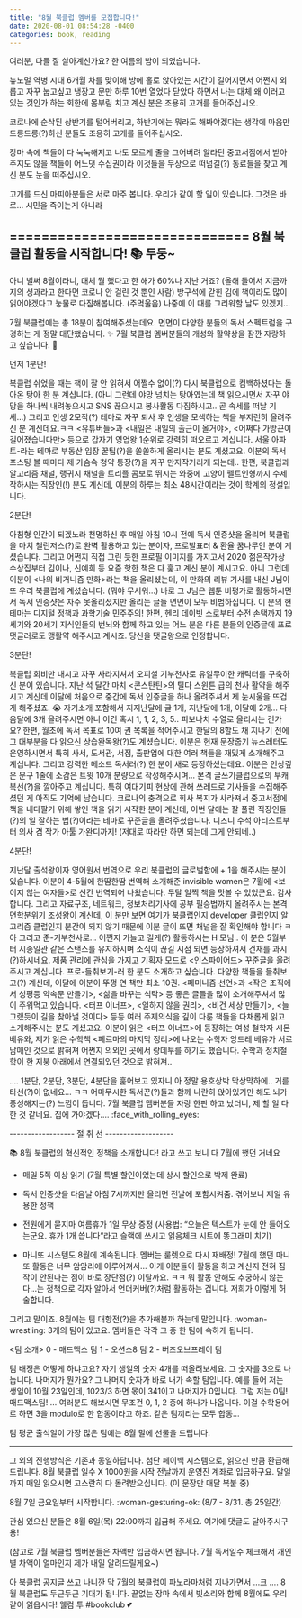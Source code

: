 ```yaml
---
title: "8월 북클럽 멤버를 모집합니다!"
date: 2020-08-01 08:54:28 -0400
categories: book, reading
---
```


여러분, 다들 잘 살아계신가요?  한 여름의 밤이 되었습니다.

뉴노멀 역병 시대 6개월 차를 맞이해 방에 홀로 앉아있는 시간이 길어지면서 어쩐지 외롭고 자꾸 눕고싶고 냉장고 문만 하루 10번 열었다 닫았다 하면서 나는 대체 왜 이러고 있는 것인가 하는 회한에 몸부림 치고 계신 분은 조용히 고개를 들어주십시오.

코로나에 순삭된 상반기를 털어버리고, 하반기에는 뭐라도 해봐야겠다는 생각에 마음만 드릉드릉(?)하신 분들도 조용히 고개를 들어주십시오.

장마 속에 책들이 다 눅눅해지고 나도 모르게 줄을 그어버려 알라딘 중고서점에서 받아주지도 않을 책들이 어느덧 수십권이라 이것들을 무상으로 떠넘길(?) 동료들을 찾고 계신 분도 눈을 떠주십시오.

고개를 드신 마피아분들은 서로 마주 봅니다.  우리가 같이 할 일이 있습니다. 그것은 바로…  시민을 죽이는게 아니라 



==============================
8월 북클럽 활동을 시작합니다!  :books:  두둥~
-------------------------------


아니 벌써 8월이라니, 대체 뭘 했다고 한 해가 60%나 지난 거죠? (올해 들어서 지금까지의 성과라고 한다면 코로나 안 걸린 것 뿐인 사람)
방구석에 갇힌 김에 책이라도 많이 읽어야겠다고 눙물로 다짐해봅니다. (주먹울음)  나중에 이 때를 그리워할 날도 있겠지…

7월 북클럽에는 총 18분이 참여해주셨는데요. 면면이 다양한 분들의 독서 스펙트럼을 구경하는 게 정말 대단했습니다. :sparkles:
7월 북클럽 멤버분들의 개성와 활약상을 잠깐 자랑하고 싶습니다.  :dancer:


먼저 1분단!

북클럽 쉬었을 때는 책이 잘 안 읽혀서 어쩔수 없이(?) 다시 북클럽으로 컴백하셨다는 돌아온 탕아 한 분 계십니다. (아니 그런데 야망 넘치는 탕아였는데 책 읽으시면서 자꾸 야망을 하나씩 내려놓으시고 SNS 끊으시고 봉사활동 다짐하시고..   곧 속세를 떠날 기세…)
그리고 인생 2모작(?) 테마로 자꾸 퇴사 후 인생을 모색하는 책을 부지런히 올려주신 분 계신데요.ㅋㅋ <유튜버들>과  <내일은 내일의 출근이 올거야>, <어쩌다 가방끈이 길어졌습니다만> 등으로 갑자기 영업왕 1순위로 강력히 떠오르고 계십니다.
서울 아파트-라는 테마로 부동산 임장 꿀팁(?)을 쏠쏠하게 올리시는 분도 계셨고요. 이분의 독서 포스팅 볼 때마다 제 가슴속 청약 통장(?)을 자꾸 만지작거리게 되는데..
한편, 북클럽과 알고리즘 채널, 랭귀지 채널을 트리플 콤보로 뛰시는 와중에 고양이 펠트인형까지 수제작하시는 직장인(!) 분도 계신데, 이분의 하루는 최소 48시간이라는 것이 학계의 정설입니다.


2분단!

아침형 인간이 되겠노라 천명하신 후 매일 아침 10시 전에 독서 인증샷을 올리며 북클럽을 마치 챌린저스(?)로 완벽 활용하고 있는 분이자,  프로발표러 & 환율 꿈나무인 분이 계셨습니다.
그리고 어쩐지 직접 그린 듯한 프로필 이미지를 가지고서 2020 젊은작가상 수상집부터 김이나, 신예희 등 요즘 핫한 책은 다 훑고 계신 분이 계시고요. 아니 그런데 이분이 <나의 비거니즘 만화>라는 책을 올리셨는데, 이 만화의 리뷰 기사를 내신 J님이 또 우리 북클럽에 계셨습니다. (뭐야 무서워…)
바로 그 J님은 웹툰 비평가로 활동하시면서 독서 인증샷은 자주 못올리셨지만 올리는 글들 면면이 모두 비범하십니다. 이 분의 현 테마는 디지털 정책과 과학기술 민주주의!
한편, 헨리 데이빗 소로부터 수전 손택까지 19세기와 20세기 지식인들의 번뇌와 함께 하고 있는 어느 분은 다른 분들의 인증글에 프로댓글러로도 맹활약 해주시고 계시죠. 당신을 댓글왕으로 인정합니다.


3분단!

북클럽 회비만 내시고 자꾸 사라지셔서 오피셜 기부천사로 유일무이한 캐릭터를 구축하신 분이 있습니다. 지난 석 달간 마치 <콘스탄틴>의 틸다 스윈튼 급의 천사 활약을 해주시고 계신데 이달에 처음으로 중간에 독서 인증글을 하나 올려주셔서 제 눈시울을 뜨겁게 해주셨죠. :sob: 자기소개 포함해서 지지난달에 글 1개, 지난달에 1개, 이달에 2개… 다음달에 3개 올려주시면 아니 이건 혹시 1, 1, 2, 3, 5.. 피보나치 수열로 올리시는 건가요?
한편, 월초에 독서 목표로 10여 권 목록을 적어주시고 한달의 8할도 채 지나기 전에 그 대부분을 다 읽으신 상습완독왕(?)도 계셨습니다. 이분은 현재 문장줍기 뉴스레터도 운영하시면서 특히 사서, 도서관, 서점, 출판업에 대한 여러 책들을 재밌게 소개해주고 계십니다.
그리고 강력한 메소드 독서러(?) 한 분이 새로 등장하셨는데요. 이분은 인상깊은 문구 1줄에 소감은 트윗 10개 분량으로 작성해주시며… 본격 글쓰기클럽으로의 부캐 복선(?)을 깔아주고 계십니다. 특히 여대기피 현상에 관해 쓰레드로 기사들을 수집해주셨던 게 아직도 기억에 남습니다.
코로나의 충격으로 회사 복지가 사라져서 중고서점에 책을 내다팔기 위해 쌓인 책을 읽기 시작한 분이 계신데, 이번 달에는 잘 풀린 직장인들(?)의 일 잘하는 법(?)이라는 테마로 꾸준글을 올려주셨습니다. 디즈니 수석 아티스트부터 의사 겸 작가 아툴 가완디까지! (저대로 따라만 하면 되는데 그게 안되네..)


4분단!

지난달 출석왕이자 영어원서 번역으로 우리 북클럽의 글로벌함에 + 1을 해주시는 분이 있습니다. 이분이 4-5월에 한땀한땀 번역해 소개해준 invisible women은 7월에 <보이지 않는 여자들>로 신간 번역되어 나왔습니다. 두달 일찍 책을 맛볼 수 있었군요. 감사합니다.
그리고 자료구조, 네트워크, 정보처리기사에 공부 필승법까지 올려주시는 본격 면학분위기 조성왕이 계신데, 이 분만 보면 여기가 북클럽인지 developer 클럽인지 알고리즘 클럽인지 분간이 되지 않기 때문에 이분 글이 뜨면 채널을 잘 확인해야 합니다 ㅋ
아 그리고 준-기부천사로… 어쩐지 가늘고 길게(?) 활동하시는 H 모님.. 이 분은 5월부터 시종일관 같은 스탠스를 유지하시며 소식이 끊길 시점 되면 등장하셔서 건재를 과시(?)하시네요. 제품 관리에 관심을 가지고 기획자 모드로 <인스파이어드> 꾸준글을 올려주시고 계십니다.
프로-들춰보기-러 한 분도 소개하고 싶습니다. 다양한 책들을 들춰보고(?) 계신데, 이달에 이분이 뚜껑 연 책만 최소 10권. <페미니즘 선언>과 <작은 조직에서 성평등 약속문 만들기>,  <삶을 바꾸는 식탁> 등 좋은 글들을 많이 소개해주셔서 많이 주워먹고 있습니다.
<터프 이너프>, <일하지 않을 권리>, <비건 세상 만들기>, <늘 그랬듯이 길을 찾아낼 것이다> 등등 여러 주제의식을 깊이 다룬 책들을 다채롭게 읽고 소개해주시는 분도 계셨고요. 이분이 읽은 <터프 이너프>에 등장하는 여성 철학자 시몬 베유와,  제가 읽은 수학책 <페르마의 마지막 정리>에 나오는 수학자 앙드레 베유가 서로 남매인 것으로 밝혀져 어쩐지 의외인 곳에서 랑데부를 하기도 했습니다. 수학과 정치철학이 한 지붕 아래에서 연결되있던 것으로 밝혀져..


….
1분단, 2분단, 3분단, 4분단을 훑어보고 있자니 아 정말 용호상박 막상막하에.. 거를 타선(?)이 없네요… ㅋㅋ  어마무시한 독서꾼(?)들과 함께 나란히 앉아있기만 해도 뇌가 풍성해지는(?) 느낌이 듭니다.  7월 북클럽 멤버분들 자랑 한판 하고 났더니,  제 할 일 다 한 것 같네요. 집에 가야겠다.... :face_with_rolling_eyes:




------------------  절 취 선 -------------------


:books:  8월 북클럽의 혁신적인 정책을 소개합니다!   라고 쓰고 보니 다 7월에 했던 거네요

- 매일 5쪽 이상 읽기   (7월 특별 할인이었는데 상시 할인으로 박제 완료)

- 독서 인증샷을 다음날 아침 7시까지만 올리면 전날에 포함시켜줌.  겪어보니 제일 유용한 정책

- 전원에게 묻지마 여름휴가 1일 무상 증정   (사용법:  “오늘은 텍스트가 눈에 안 들어오는군요. 휴가 1개 씁니다“라고 슬랙에 쓰시고 읽음체크 시트에 똥그래미 치기)

- 마니또 시스템도 8월에 계속됩니다. 멤버는 룰렛으로 다시 재배정!
7월에 했던 마니또 활동은 너무 암암리에 이루어져서… 이게 이분들이 활동을 하고 계신지 전혀 짐작이 안된다는 점이 바로 장단점(?) 이랄까요. ㅋㅋ 뭐 활동 안해도 추궁하지 않는다…는 정책으로  각자 알아서 언더커버(?)처럼 활동하는 겁니다. 저희가 이렇게 허술합니다.



그리고 말이죠.  8월에는 팀 대항전(?)을 추가해볼까 하는데 말입니다. :woman-wrestling:
3개의 팀이 있고요. 멤버들은 각각 그 중 한 팀에 속하게 됩니다.


<팀 소개>
0 - 매드맥스 팀
1 - 오션스8 팀
2 - 버즈오브프레이 팀

팀 배정은 어떻게 하냐고요? 자기 생일의 숫자 4개를 떠올려보세요. 그 숫자를 3으로 나눕니다. 나머지가 뭔가요? 그 나머지 숫자가 바로 내가 속할 팀입니다. 
예를 들어 저는 생일이 10월 23일인데, 1023/3 하면 몫이 341이고 나머지가 0입니다. 그럼 저는 0팀! 매드맥스팀!  …
여러분도 해보시면 무조건 0, 1, 2  중에 하나가 나옵니다.  이걸 수학용어로 하면 3을 modulo로 한 합동이라고 하죠. 같은 팀끼리는 모두 합동…  

팀 평균 출석일이 가장 많은 팀에는 8월 말에 선물을 드립니다.

----------

그 외의 진행방식은 기존과 동일하답니다. 첨단 페이백 시스템으로, 읽으신 만큼 환급해드립니다.  8월 북클럽 일수 X 1000원을 시작 전날까지 운영진 계좌로 입금하구요. 말일까지 매일 읽으시면  고스란히 다 돌려받으십니다. (이 문장만 매달 복붙 중)


8월 7일 금요일부터 시작합니다. :woman-gesturing-ok:   (8/7 - 8/31. 총 25일간)

관심 있으신 분들은 8월 6일(목) 22:00까지 입금해 주세요. 여기에 댓글도 달아주시구용!

(참고로 7월 북클럽 멤버분들은 차액만 입금하시면 됩니다. 7월 독서일수 체크해서 개인별 차액이 얼마인지 제가 내일 알려드릴게요~)


아  북클럽 공지글 쓰고 나니깐 막 7월의 북클럽이 파노라마처럼 지나가면서 …크 ….  8월 북클럽도 두근두근 기대가 됩니다.
끝없는 장마 속에서 빗소리와 함께 8월에도 우리 같이 읽읍시다!  웰컴 투 #bookclub :two_hearts: